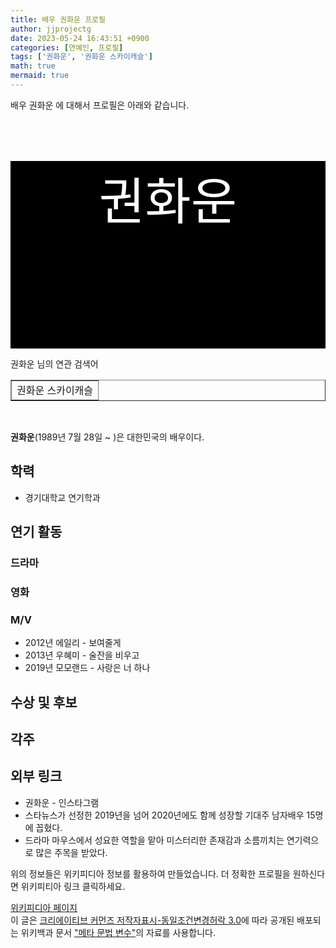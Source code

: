 ```yaml
---
title: 배우 권화운 프로필
author: jjprojectg
date: 2023-05-24 16:43:51 +0900
categories: [연예인, 프로필]
tags: ['권화운', '권화운 스카이캐슬']
math: true
mermaid: true
---
```


<p>
배우 권화운 에 대해서  프로필은 아래와 같습니다. 
</p>
<div class="textimage_container" style="background-color:black ; width:100%; height:300px; ">
  <p style=" color: white; text-align: center;font-size:80">권화운</p>
</div>
<p>
 권화운 님의 연관 검색어
</p>
<table  border="1" class="dataframe"> <tr style="text-align: right;"> <td> 권화운 스카이캐슬 </td></tr></table>
<br />
<p><span></span>
</p>
<p><b>권화운</b>(1989년 7월 28일 ~ )은 대한민국의 배우이다.
</p>
<meta property="mw:PageProp/toc">

<h2>학력</h2>
<ul><li>경기대학교 연기학과</li></ul>

<h2>연기 활동</h2>
<h3>드라마</h3>
<h3>영화</h3>
<h3>M/V</h3>
<ul><li>2012년 에일리 - 보여줄게</li>
<li>2013년 우혜미 - 술잔을 비우고</li>
<li>2019년 모모랜드 - 사랑은 너 하나</li></ul>

<h2>수상 및 후보</h2>
<h2>각주</h2>
<h2>외부 링크</h2>
<ul><li>권화운 - 인스타그램</li>
<li>스타뉴스가 선정한 2019년을 넘어 2020년에도 함께 성장할 기대주 남자배우 15명에 꼽혔다.</li>
<li>드라마 마우스에서 성요한 역할을 맡아 미스터리한 존재감과 소름끼치는 연기력으로 많은 주목을 받았다.</li></ul><!-- 
NewPP limit report
Parsed by mw2374
Cached time: 20230521100108
Cache expiry: 50333
Reduced expiry: true
Complications: [show‐toc]
CPU time usage: 0.095 seconds
Real time usage: 0.126 seconds
Preprocessor visited node count: 1247/1000000
Post‐expand include size: 8590/2097152 bytes
Template argument size: 1233/2097152 bytes
Highest expansion depth: 14/100
Expensive parser function count: 0/500
Unstrip recursion depth: 0/20
Unstrip post‐expand size: 1668/5000000 bytes
Lua time usage: 0.023/10.000 seconds
Lua memory usage: 1700820/52428800 bytes
Number of Wikibase entities loaded: 1/400
--><!--
Transclusion expansion time report (%,ms,calls,template)
100.00%  111.712      1 -total
 50.93%   56.894      1 틀:영화인_정보
 47.08%   52.596      1 틀:정보상자
 17.80%   19.889      1 틀:위키데이터_속성_추적
 17.66%   19.725      1 틀:토막글
 14.14%   15.801      1 틀:이름공간_검출
 10.61%   11.856      1 틀:각주
  7.07%    7.901      1 틀:출생일과_나이
  7.01%    7.828      2 틀:인스타그램
  4.52%    5.046      1 틀:출생일
-->
<p>
위의 정보들은 위키피디아 정보를 활용하여 만들었습니다. 
더 정확한 프로필을 원하신다면 위키피티아 링크 클릭하세요. 
</p>
<a href="https://ko.wikipedia.org/wiki/권화운" >위키피디아 페이지 </a>


<footer>
이 글은 <a href="https://creativecommons.org/licenses/by-sa/3.0/">크리에이티브 커먼즈 저작자표시-동일조건변경허락 3.0</a>에 따라 공개된 배포되는 위키백과 문서 <a href="https://ko.wikipedia.org/wiki/메타_문법_변수">"메타 문법 변수"</a>의 자료를 사용합니다.
</footer>
